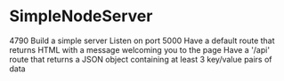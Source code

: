 # SimpleNodeServer

4790 Build a simple server
Listen on port 5000
Have a default route that returns HTML with a message welcoming you to the page
Have a '/api' route that returns a JSON object containing at least 3 key/value pairs of data
